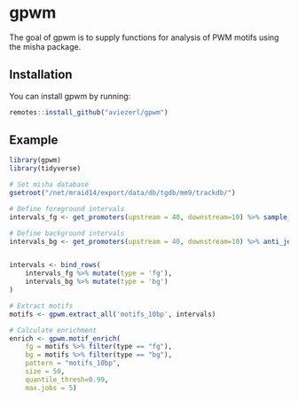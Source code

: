 
gpwm
====

<!-- badges: start -->
<!-- badges: end -->
The goal of gpwm is to supply functions for analysis of PWM motifs using the misha package.

Installation
------------

You can install gpwm by running:

``` r
remotes::install_github("aviezerl/gpwm")
```

Example
-------

``` r
library(gpwm)
library(tidyverse)

# Set misha database
gsetroot("/net/mraid14/export/data/db/tgdb/mm9/trackdb/")

# Define foreground intervals
intervals_fg <- get_promoters(upstream = 40, downstream=10) %>% sample_n(1e4)

# Define background intervals
intervals_bg <- get_promoters(upstream = 40, downstream=10) %>% anti_join(intervals_fg)


intervals <- bind_rows(
    intervals_fg %>% mutate(type = 'fg'),
    intervals_bg %>% mutate(type = 'bg')
)

# Extract motifs
motifs <- gpwm.extract_all('motifs_10bp', intervals)

# Calculate enrichment
enrich <- gpwm.motif_enrich(
    fg = motifs %>% filter(type == "fg"), 
    bg = motifs %>% filter(type == "bg"), 
    pattern = "motifs_10bp", 
    size = 50, 
    quantile_thresh=0.99, 
    max.jobs = 5)
```

